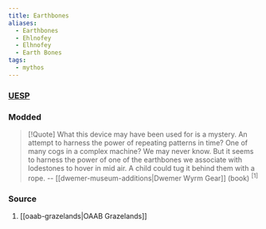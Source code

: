 ```yaml
---
title: Earthbones
aliases:
  - Earthbones
  - Ehlnofey
  - Elhnofey
  - Earth Bones
tags:
  - mythos
---
```

### [UESP](https://en.uesp.net/wiki/Lore:Ehlnofey)
### Modded
> [!Quote]
> What this device may have been used for is a mystery. An attempt to harness the power of repeating patterns in time? One of many cogs in a complex machine? We may never know. But it seems to harness the power of one of the earthbones we associate with lodestones to hover in mid air. A child could tug it behind them with a rope.
> -- [[dwemer-museum-additions|Dwemer Wyrm Gear]] (book) <sup>[1]</sup>
### Source
1. [[oaab-grazelands|OAAB Grazelands]]